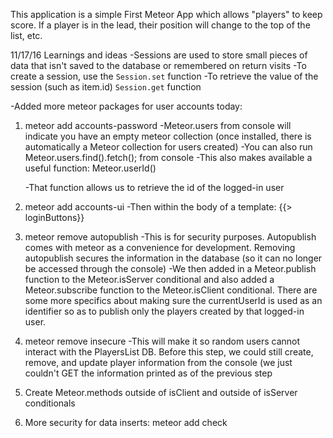 
This application is a simple First Meteor App which allows "players" to keep score.  If a player is in the lead, their position will change to the top of the list, etc.

<!-- http://meteortips.com/first-meteor-tutorial -->


11/17/16  Learnings and ideas
-Sessions are used to store small pieces of data that isn't saved to the database or remembered on return visits
-To create a session, use the  ```Session.set``` function
-To retrieve the value of the session (such as item.id) ```Session.get``` function

-Added more meteor packages for user accounts today:
1. meteor add accounts-password
  -Meteor.users from console will indicate you have an empty meteor collection (once installed, there is automatically a Meteor collection for users created)
  -You can also run Meteor.users.find().fetch(); from console
  -This also makes available a useful function:
     Meteor.userId()   

    -That function allows us to retrieve the id of the logged-in user

2. meteor add accounts-ui
  -Then within the body of a template:   {{> loginButtons}}

3.  meteor remove autopublish
  -This is for security purposes.  Autopublish comes with meteor as a convenience for development.  Removing autopublish secures the information in the database (so it can no longer be accessed through the console)
  -We then added in a Meteor.publish function to the Meteor.isServer conditional and also added a Meteor.subscribe function to the Meteor.isClient conditional.  There are some more specifics about making sure the currentUserId is used as an identifier so as to publish only the players created by that logged-in user.

4. meteor remove insecure
  -This will make it so random users cannot interact with the PlayersList DB. Before this step, we could still create, remove, and update player information from the console (we just couldn't GET the information printed as of the previous step

5.  Create Meteor.methods outside of isClient and outside of isServer conditionals

6.  More security for data inserts:    meteor add check
